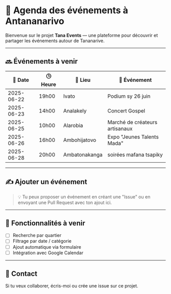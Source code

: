 # 📆 Agenda des événements à Antananarivo

Bienvenue sur le projet **Tana Events** — une plateforme pour découvrir et partager les événements autour de Tananarive.

---

## 🔜 Événements à venir

| 📅 Date       | 🕒 Heure  | 📍 Lieu           | 🎉 Événement                      |
|--------------|----------|------------------|----------------------------------|
| 2025-06-22   | 19h00    | Ivato            | Podium sy 26 juin                |
| 2025-06-23   | 14h00    | Analakely        | Concert Gospel                   |
| 2025-06-25   | 10h00    | Alarobia         | Marché de créateurs artisanaux   |
| 2025-06-26   | 16h00    | Ambohijatovo     | Expo "Jeunes Talents Mada"       |
| 2025-06-28   | 20h00    | Ambatonakanga    | soirées mafana tsapiky           |

---

## ✍️ Ajouter un événement

> 💡 Tu peux proposer un événement en créant une "Issue" ou en envoyant une Pull Request avec ton ajout ici.

---

## 🔧 Fonctionnalités à venir

- [ ] Recherche par quartier
- [ ] Filtrage par date / catégorie
- [ ] Ajout automatique via formulaire
- [ ] Intégration avec Google Calendar

---

## 📢 Contact

Si tu veux collaborer, écris-moi ou crée une issue sur ce projet.
